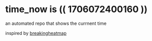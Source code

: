 # time_now is (( 1706072400160 ))

an automated repo that shows the currnent time

inspired by [breakingheatmap](https://github.com/breakingheatmap/breakingheatmap)